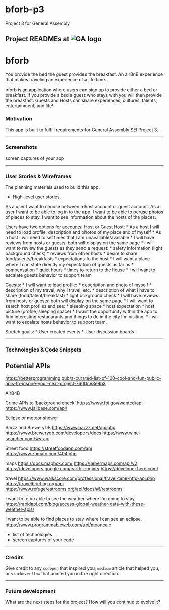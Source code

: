 # bforb-p3
Project 3 for General Assembly

## Project READMEs at ![GA logo](https://ga-dash.s3.amazonaws.com/production/assets/logo-9f88ae6c9c3871690e33280fcf557f33.png)

# bforb
You provide the bed the guest provides the breakfast. An airBnB experience that makes traveling an experience of a life time. 

bforb is an application where users can sign up to provide either a bed or breakfast.  If you provide a bed a guest who stays with you will then provide the breakfast.  Guests and Hosts can share experiences, cultures, talents, entertainment, and life!

### Motivation
This app is built to fulfill requirements for General Assembly SEI Project 3.

---
### Screenshots
screen captures of your app

---
### User Stories & Wireframes
The planning materials used to build this app.
* High-level user stories.

As a user I want to choose between a host account or guest account.
As a user I want to be able to log in to the app.
I want to be able to peruse photos of places to stay.
I want to see information about the hosts of the places.

Users have two options for accounts: Host or Guest
Host: 
    * As a host I will need to load profile, description and photos of my place and of myself
    * As a host I will need to set times that I am unavailable/available
    * I will have reviews from hosts or guests: both will display on the same page
    * I will want to review the guests as they send a request:
        * safety information (light background check)
        * reviews from other hosts
        * desire to share food/talents/breakfasts
        * expectations fo the host
    * I will want a place where I can state directly my expectation of guests as far as
        * compensation
        * quiet hours
        * times to return to the house
    * I will want to escalate guests behavior to support team

Guests: 
    * I will want to load profile:
        * description and photo of myself
        * description of my travel, why I travel, etc.
        * description of what I have to share (food/talent/breakfast)
        * light bckground check
    * I will have reviews from hosts or guests: both will display on the same page
    * I will want to search host profiles and see:
        * sleeping space
        * host expectation
        * host picture (profile, sleeping space)
    * I want the opportunity within the app to find interesting restauarants and things to do in the city I'm visiting.
    * I will want to escalate hosts behavior to support team.

Stretch goals:
    * User created events
    * User discussion boards


---
### Technologies & Code Snippets
## Potential APIs
https://betterprogramming.pub/a-curated-list-of-100-cool-and-fun-public-apis-to-inspire-your-next-project-7600ce3e9b3

AirB4B

Crime APIs to ‘background check’
https://www.fbi.gov/wanted/api 
https://www.jailbase.com/api/


Eclipse or meteor shower

Barzz and BreweryDB 
https://www.barzz.net/api.php
https://www.brewerydb.com/developers/docs
https://www.wine-searcher.com/ws-api

Street food 
https://streetfoodapp.com/api
https://www.zomato.com/404.php

maps
https://docs.mapbox.com/
https://uebermaps.com/api/v2
https://developers.google.com/earth-engine/
https://developer.here.com/

travel
https://www.walkscore.com/professional/travel-time-http-api.php
https://travelbriefing.org/api 
https://www.refugerestrooms.org/api/docs/#!/restrooms

I want to to be able to see the weather where I'm going to stay.
https://rapidapi.com/blog/access-global-weather-data-with-these-weather-apis/

I want to be able to find places to stay where I can see an eclipse.
https://www.programmableweb.com/api/mooncalc


* list of technologies
* screen captures of your code

---
### Credits
Give credit to any `codepen` that inspired you, `medium` article that helped you, or `stackoverflow` that pointed you in the right direction.

---

### Future development
What are the next steps for the project? How will you continue to evolve it?

